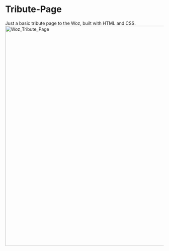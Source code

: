 # Tribute-Page
Just a basic tribute page to the Woz, built with HTML and CSS.<br>
<img width="700" alt="Woz_Tribute_Page" src="https://github.com/vytalman/Tribute-Page/assets/8355633/c6aea83f-fcc2-42e8-a77c-eab2d55dfc60">
